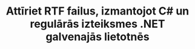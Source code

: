 ---
############################# Static ############################
layout: "auto-gen-gist"
draft: false
path: "lv/redaction/net/regex/rtf"
otherformats: CSV DOC DOCM DOCX DOT DOTM DOTX PDF POT POTM PPS PPSM PPSX PPT PPTM PPTX XLS XLSM XLSX XLT XLTM XLTX  

############################# Head ############################
head_title: "Rediģējiet RTF dokumentus, izmantojot regulārās izteiksmes, izmantojot .NET Core"
head_description: "Izņemiet sensitīvu informāciju no dažādu formātu dokumentiem, izmantojot regulāro izteiksmi"

############################# Header ############################
title: "Attīriet RTF failus, izmantojot C# un regulārās izteiksmes .NET galvenajās lietotnēs"
description: "Atrodiet un noņemiet sensitīvu informāciju no Office un OpenOffice dokumentiem, izklājlapām un prezentācijām, kā arī RTF operētājsistēmās Windows, Linux un macOS"

################### SubMenu/Download Button #####################
submenu:
    enable: true

############################# About ############################
about:
    enable: true
    title: "Dokumenta teksta rediģēšana .NET API"
    content: |
        Viens no formāta neatkarīgs interfeiss sensitīvas un klasificētas informācijas dezinficēšanai no PDF, Word, Excel, PowerPoint dokumentiem un attēliem, tostarp iespēja mainīt metadatus un noņemt komentārus. Izmantojot rīku GroupDocs.Redaction for .NET, varat rediģēt klasificēto informāciju un saglabāt rediģēto dokumentu mapē PDF, pārveidojot visas lapas rastra attēlos vai saglabāt dokumentu tā sākotnējā formātā turpmākai rediģēšanai.

############################# Steps ############################
steps:
    enable: true
    title_left: "Rediģēt tekstu no RTF, izmantojot regulārās izteiksmes, izmantojot C#"
    content_left: |
        [GroupDocs.Redaction](lv//redaction/net/) ļauj .NET izstrādātājiem izmantot pilnu regulāro izteiksmju stiprumu, lai rediģētu RTF failu, veicot dažas vienkāršas darbības.

        *   Izveidojiet klases [Redactor](https://apireference.groupdocs.com/redaction/net/groupdocs.redaction/redactor) gadījumu un ielādējiet RTF failu
        *   Izveidojiet klases [RegexRedaction](https://apireference.groupdocs.com/redaction/net/groupdocs.redaction.redactions/regexredaction) gadījumu, lai atrastu un aizstātu tekstu
        *   Izsauciet [Redactor.Apply](https://apireference.groupdocs.com/redaction/net/groupdocs.redaction/redactor/methods/apply/index) metodi ar RegexRedaction objektu
        
    title_right: "Sāciet darbu ar Redaction API"
    content_right: |
        Instalējiet no komandrindas kā ```nuget install GroupDocs.Redaction``` vai izmantojot Visual Studio pakotņu pārvaldnieka konsoli ar ```Install-Package GroupDocs.Redaction```. 
        Varat arī iegūt bezsaistes MSI instalēšanas programmu vai DLL failā no [downloads](https://downloads.groupdocs.com/redaction/net) un manuāli atsaukties uz to savā projektā.  
        
    code: |
        ```cs
        using (Redactor redactor = new Redactor(@"sample.rtf"))
        {
        	redactor.Apply(new RegexRedaction("\\d{2}\\s*\\d{2}[^\\d]*\\d{6}", new ReplacementOptions(System.Drawing.Color.Blue)));
        	redactor.Save();
        }
        ```

############################# Demos ############################
demos:
    enable: true
############################# About Formats ############################
about_formats:
    enable: true
############################# More Formats ############################
more_formats:
    enable: true

############################# Back to top ###############################
back_to_top:
    enable: true
---